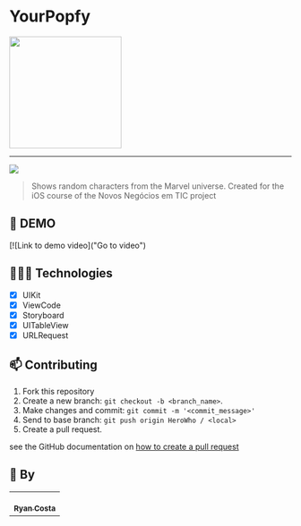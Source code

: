 # YourPopfy

<img width="200" src="">

<hr>

<img src="https://img.shields.io/badge/Swift-FA7343?style=for-the-badge&logo=swift&logoColor=white">

> Shows random characters from the Marvel universe. Created for the iOS course of the Novos Negócios em TIC project

## 🎥 DEMO
[![Link to demo video]("Go to video")

## 👩🏾‍💻 Technologies
- [x] UIKit
- [x] ViewCode
- [x] Storyboard
- [x] UITableView
- [x] URLRequest

## 📫 Contributing
1. Fork this repository
2. Create a new branch: `git checkout -b <branch_name>`.
3. Make changes and commit: `git commit -m '<commit_message>'`
4. Send to base branch: `git push origin HeroWho / <local>`
5. Create a pull request.

see the GitHub documentation on [how to create a pull request](https://help.github.com/en/github/collaborating-with-issues-and-pull-requests/creating-a-pull-request)

## 🤝 By

<table>
  <tr>
    <td align="center">
      <a href="https://github.com/ryancosta15">
        <img<img src="https://avatars.githubusercontent.com/u/60184277?v=4" width="100px;"/><br>
        <sub>
          <b>Ryan Costa</b>
        </sub>
      </a>
    </td>
  </tr>
</table>
